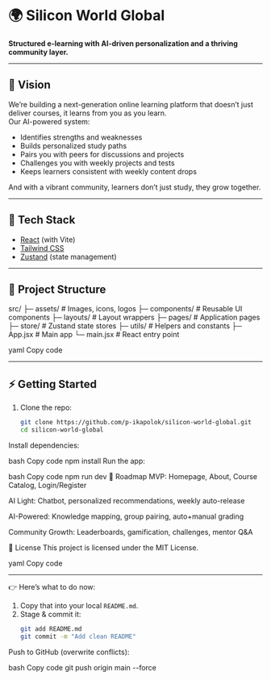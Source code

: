 # 🌍 Silicon World Global

**Structured e-learning with AI-driven personalization and a thriving community layer.**

---

## 🚀 Vision
We’re building a next-generation online learning platform that doesn’t just deliver courses, it learns from you as you learn.  
Our AI-powered system:
- Identifies strengths and weaknesses  
- Builds personalized study paths  
- Pairs you with peers for discussions and projects  
- Challenges you with weekly projects and tests  
- Keeps learners consistent with weekly content drops  

And with a vibrant community, learners don’t just study, they grow together.  

---

## 🔹 Tech Stack
- [React](https://reactjs.org/) (with Vite)  
- [Tailwind CSS](https://tailwindcss.com/)  
- [Zustand](https://github.com/pmndrs/zustand) (state management)  

---

## 📂 Project Structure
src/
├─ assets/ # Images, icons, logos
├─ components/ # Reusable UI components
├─ layouts/ # Layout wrappers
├─ pages/ # Application pages
├─ store/ # Zustand state stores
├─ utils/ # Helpers and constants
├─ App.jsx # Main app
└─ main.jsx # React entry point

yaml
Copy code

---

## ⚡ Getting Started

1. Clone the repo:
   ```bash
   git clone https://github.com/p-ikapolok/silicon-world-global.git
   cd silicon-world-global
Install dependencies:

bash
Copy code
npm install
Run the app:

bash
Copy code
npm run dev
🌟 Roadmap
 MVP: Homepage, About, Course Catalog, Login/Register

 AI Light: Chatbot, personalized recommendations, weekly auto-release

 AI-Powered: Knowledge mapping, group pairing, auto+manual grading

 Community Growth: Leaderboards, gamification, challenges, mentor Q&A

📝 License
This project is licensed under the MIT License.

yaml
Copy code

---

👉 Here’s what to do now:  

1. Copy that into your local `README.md`.  
2. Stage & commit it:  
   ```bash
   git add README.md
   git commit -m "Add clean README"
Push to GitHub (overwrite conflicts):

bash
Copy code
git push origin main --force
